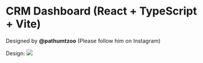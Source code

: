 # CRM Dashboard (React + TypeScript + Vite)

Designed by <b>@pathumtzoo</b> (Please follow him on Instagram)

Design:
<img src="[images/example.png](https://github.com/DevKasun/velsor-crm-dashboard/blob/main/dashboard-design-by-ptzoo.jpg)" />
